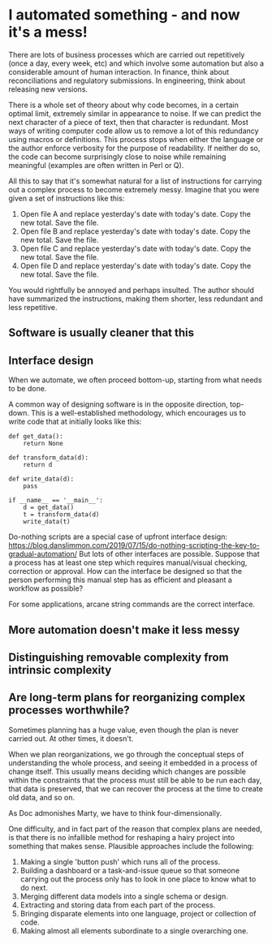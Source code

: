 # I automated something - and now it's a mess!

There are lots of business processes which are carried out repetitively (once a day, every week, etc) and which involve some automation but also a considerable amount of human interaction.
In finance, think about reconciliations and regulatory submissions.
In engineering, think about releasing new versions.

There is a whole set of theory about why code becomes, in a certain optimal limit, extremely similar in appearance to noise.
If we can predict the next character of a piece of text, then that character is redundant.
Most ways of writing computer code allow us to remove a lot of this redundancy using macros or definitions.
This process stops when either the language or the author enforce verbosity for the purpose of readability.
If neither do so, the code can become surprisingly close to noise while remaining meaningful (examples are often written in Perl or Q).

All this to say that it's somewhat natural for a list of instructions for carrying out a complex process to become extremely messy.
Imagine that you were given a set of instructions like this:

1. Open file A and replace yesterday's date with today's date. Copy the new total. Save the file.
2. Open file B and replace yesterday's date with today's date. Copy the new total. Save the file.
3. Open file C and replace yesterday's date with today's date. Copy the new total. Save the file.
4. Open file D and replace yesterday's date with today's date. Copy the new total. Save the file.

You would rightfully be annoyed and perhaps insulted. The author should have summarized the instructions, making them shorter, less redundant and less repetitive.

## Software is usually cleaner that this

## Interface design

When we automate, we often proceed bottom-up, starting from what needs to be done.

A common way of designing software is in the opposite direction, top-down.
This is a well-established methodology, which encourages us to write code that at initially looks like this:

```
def get_data():
    return None
    
def transform_data(d):
    return d
    
def write_data(d):
    pass
    
if __name__ == '__main__':
    d = get_data()
    t = transform_data(d)
    write_data(t)
```

Do-nothing scripts are a special case of upfront interface design: https://blog.danslimmon.com/2019/07/15/do-nothing-scripting-the-key-to-gradual-automation/
But lots of other interfaces are possible.
Suppose that a process has at least one step which requires manual/visual checking, correction or approval.
How can the interface be designed so that the person performing this manual step has as efficient and pleasant a workflow as possible?

For some applications, arcane string commands are the correct interface.

## More automation doesn't make it less messy

## Distinguishing removable complexity from intrinsic complexity

## Are long-term plans for reorganizing complex processes worthwhile?

Sometimes planning has a huge value, even though the plan is never carried out. At other times, it doesn't.

When we plan reorganizations, we go through the conceptual steps of understanding the whole process, and seeing it embedded in a process of change itself.
This usually means deciding which changes are possible within the constraints that the process must still be able to be run each day,
that data is preserved, that we can recover the process at the time to create old data, and so on.

As Doc admonishes Marty, we have to think four-dimensionally.

One difficulty, and in fact part of the reason that complex plans are needed, is that there is no infallible method for reshaping a hairy project into something that makes sense.
Plausible approaches include the following:
1. Making a single 'button push' which runs all of the process.
2. Building a dashboard or a task-and-issue queue so that someone carrying out the process only has to look in one place to know what to do next.
3. Merging different data models into a single schema or design.
4. Extracting and storing data from each part of the process.
5. Bringing disparate elements into one language, project or collection of code.
6. Making almost all elements subordinate to a single overarching one.
